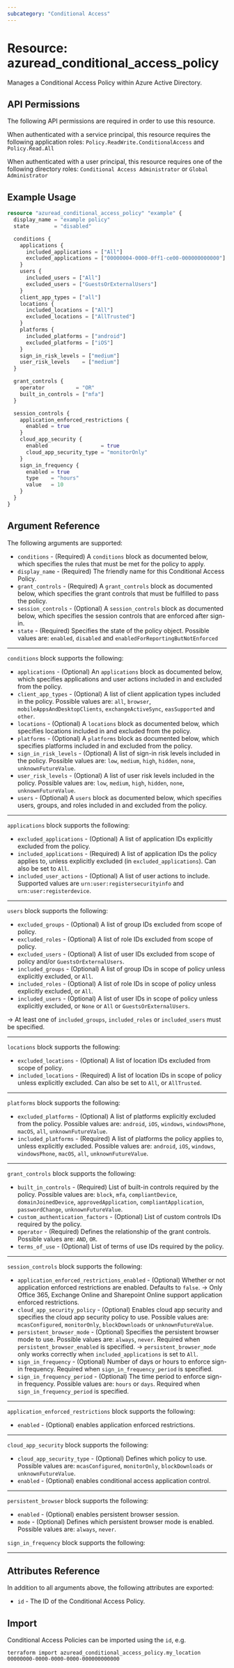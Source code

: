 ```yaml
---
subcategory: "Conditional Access"
---
```


# Resource: azuread_conditional_access_policy

Manages a Conditional Access Policy within Azure Active Directory.

## API Permissions

The following API permissions are required in order to use this resource.

When authenticated with a service principal, this resource requires the following application roles: `Policy.ReadWrite.ConditionalAccess` and `Policy.Read.All`

When authenticated with a user principal, this resource requires one of the following directory roles: `Conditional Access Administrator` or `Global Administrator`

## Example Usage

```terraform
resource "azuread_conditional_access_policy" "example" {
  display_name = "example policy"
  state        = "disabled"

  conditions {
    applications {
      included_applications = ["All"]
      excluded_applications = ["00000004-0000-0ff1-ce00-000000000000"]
    }
    users {
      included_users = ["All"]
      excluded_users = ["GuestsOrExternalUsers"]
    }
    client_app_types = ["all"]
    locations {
      included_locations = ["All"]
      excluded_locations = ["AllTrusted"]
    }
    platforms {
      included_platforms = ["android"]
      excluded_platforms = ["iOS"]
    }
    sign_in_risk_levels = ["medium"]
    user_risk_levels    = ["medium"]
  }

  grant_controls {
    operator          = "OR"
    built_in_controls = ["mfa"]
  }

  session_controls {
    application_enforced_restrictions {
      enabled = true
    }
    cloud_app_security {
      enabled                 = true
      cloud_app_security_type = "monitorOnly"
    }
    sign_in_frequency {
      enabled = true
      type    = "hours"
      value   = 10
    }
  }
}
```

## Argument Reference

The following arguments are supported:

* `conditions` - (Required) A `conditions` block as documented below, which specifies the rules that must be met for the policy to apply.
* `display_name` - (Required) The friendly name for this Conditional Access Policy.
* `grant_controls` - (Required) A `grant_controls` block as documented below, which specifies the grant controls that must be fulfilled to pass the policy.
* `session_controls` - (Optional) A `session_controls` block as documented below, which specifies the session controls that are enforced after sign-in.
* `state` - (Required) Specifies the state of the policy object. Possible values are: `enabled`, `disabled` and `enabledForReportingButNotEnforced`

---

`conditions` block supports the following:

* `applications` - (Optional) An `applications` block as documented below, which specifies applications and user actions included in and excluded from the policy.
* `client_app_types` - (Optional) A list of client application types included in the policy. Possible values are: `all`, `browser`, `mobileAppsAndDesktopClients`, `exchangeActiveSync`, `easSupported` and `other`.
* `locations` - (Optional) A `locations` block as documented below, which specifies locations included in and excluded from the policy.
* `platforms` - (Optional) A `platforms` block as documented below, which specifies platforms included in and excluded from the policy.
* `sign_in_risk_levels` - (Optional) A list of sign-in risk levels included in the policy. Possible values are: `low`, `medium`, `high`, `hidden`, `none`, `unknownFutureValue`.
* `user_risk_levels` - (Optional) A list of user risk levels included in the policy. Possible values are: `low`, `medium`, `high`, `hidden`, `none`, `unknownFutureValue`.
* `users` - (Optional) A `users` block as documented below, which specifies users, groups, and roles included in and excluded from the policy.

---

`applications` block supports the following:

* `excluded_applications` - (Optional) A list of application IDs explicitly excluded from the policy.
* `included_applications` - (Required) A list of application IDs the policy applies to, unless explicitly excluded (in `excluded_applications`). Can also be set to `All`.
* `included_user_actions` - (Optional) A list of user actions to include. Supported values are `urn:user:registersecurityinfo` and `urn:user:registerdevice`.

---

`users` block supports the following:

* `excluded_groups` - (Optional) A list of group IDs excluded from scope of policy.
* `excluded_roles` - (Optional) A list of role IDs excluded from scope of policy.
* `excluded_users` - (Optional) A list of user IDs excluded from scope of policy and/or `GuestsOrExternalUsers`.
* `included_groups` - (Optional) A list of group IDs in scope of policy unless explicitly excluded, or `All`.
* `included_roles` - (Optional) A list of role IDs in scope of policy unless explicitly excluded, or `All`.
* `included_users` - (Optional) A list of user IDs in scope of policy unless explicitly excluded, or `None` or `All` or `GuestsOrExternalUsers`.

-> At least one of `included_groups`, `included_roles` or `included_users` must be specified.

---

`locations` block supports the following:

* `excluded_locations` - (Optional) A list of location IDs excluded from scope of policy.
* `included_locations` - (Required) A list of location IDs in scope of policy unless explicitly excluded. Can also be set to `All`, or `AllTrusted`.

---

`platforms` block supports the following:

* `excluded_platforms` - (Optional) A list of platforms explicitly excluded from the policy. Possible values are: `android`, `iOS`, `windows`, `windowsPhone`, `macOS`, `all`, `unknownFutureValue`.
* `included_platforms` - (Required) A list of platforms the policy applies to, unless explicitly excluded. Possible values are: `android`, `iOS`, `windows`, `windowsPhone`, `macOS`, `all`, `unknownFutureValue`.

---

`grant_controls` block supports the following:

* `built_in_controls` - (Required) List of built-in controls required by the policy. Possible values are: `block`, `mfa`, `compliantDevice`, `domainJoinedDevice`, `approvedApplication`, `compliantApplication`, `passwordChange`, `unknownFutureValue`.
* `custom_authentication_factors` - (Optional) List of custom controls IDs required by the policy.
* `operator` - (Required) Defines the relationship of the grant controls. Possible values are: `AND`, `OR`.
* `terms_of_use` - (Optional) List of terms of use IDs required by the policy.

---

`session_controls` block supports the following:

* `application_enforced_restrictions_enabled` - (Optional) Whether or not application enforced restrictions are enabled. Defaults to `false`.
-> Only Office 365, Exchange Online and Sharepoint Online support application enforced restrictions.
* `cloud_app_security_policy` - (Optional) Enables cloud app security and specifies the cloud app security policy to use. Possible values are: `mcasConfigured`, `monitorOnly`, `blockDownloads` or `unknownFutureValue`.
* `persistent_browser_mode` - (Optional) Specifies the persistent browser mode to use. Possible values are: `always`, `never`. Required when `persistent_browser_enabled` is specified.
-> `persistent_browser_mode` only works correctly when `included_applications` is set to `All`.
* `sign_in_frequency` - (Optional) Number of days or hours to enforce sign-in frequency. Required when `sign_in_frequency_period` is specified.
* `sign_in_frequency_period` - (Optional) The time period to enforce sign-in frequency. Possible values are: `hours` or `days`. Required when `sign_in_frequency_period` is specified.
---

`application_enforced_restrictions` block supports the following:

* `enabled` - (Optional) enables application enforced restrictions.

---

`cloud_app_security` block supports the following:

* `cloud_app_security_type` - (Optional) Defines which policy to use. Possible values are: `mcasConfigured`, `monitorOnly`, `blockDownloads` or `unknownFutureValue`.
* `enabled` - (Optional) enables conditional access application control.

---

`persistent_browser` block supports the following:

* `enabled` - (Optional) enables persistent browser session.
* `mode` - (Optional) Defines which persistent browser mode is enabled. Possible values are: `always`, `never`.

`sign_in_frequency` block supports the following:

---

## Attributes Reference

In addition to all arguments above, the following attributes are exported:

* `id` - The ID of the Conditional Access Policy.

## Import

Conditional Access Policies can be imported using the `id`, e.g.

```shell
terraform import azuread_conditional_access_policy.my_location 00000000-0000-0000-0000-000000000000
```
